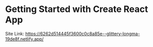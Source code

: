 # Getting Started with Create React App

Site Link: https://6262d514445f3600c0c8a85e--glittery-longma-19de8f.netlify.app/
